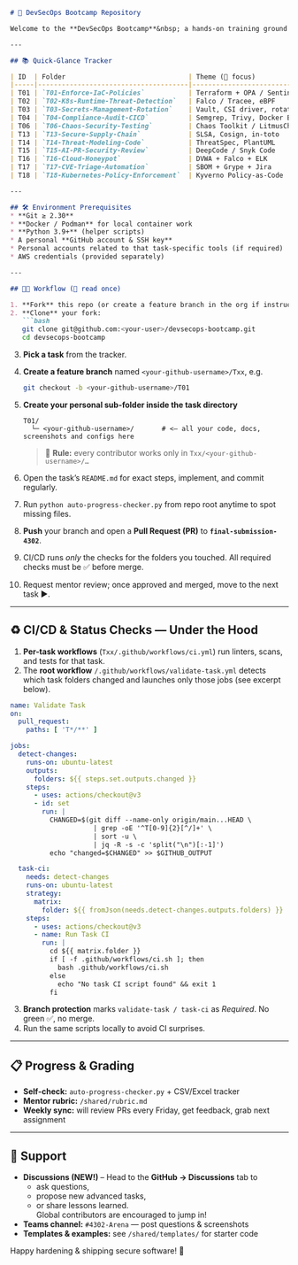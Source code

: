 ````markdown
# 🚀 DevSecOps Bootcamp Repository

Welcome to the **DevSecOps Bootcamp**&nbsp; a hands-on training ground where you will harden code, pipelines, and infrastructure **one task at a time**. Everything you need is here: task folders, trackers, CI/CD guard-rails, and step-by-step guides.

---

## 📚 Quick-Glance Tracker

| ID  | Folder                               | Theme (🔑 focus)                    | Difficulty 
|-----|--------------------------------------|-------------------------------------|-----------
| T01 | `T01-Enforce-IaC-Policies`           | Terraform + OPA / Sentinel          | ⚙️⚙️⚙️⚙️ 
| T02 | `T02-K8s-Runtime-Threat-Detection`   | Falco / Tracee, eBPF                | ⚙️⚙️⚙️⚙️ 
| T03 | `T03-Secrets-Management-Rotation`    | Vault, CSI driver, rotation scripts | ⚙️⚙️⚙️⚙️
| T04 | `T04-Compliance-Audit-CICD`          | Semgrep, Trivy, Docker Bench        | ⚙️⚙️⚙️⚙️ 
| T06 | `T06-Chaos-Security-Testing`         | Chaos Toolkit / LitmusChaos         | ⚙️⚙️⚙️⚙️⚙️
| T13 | `T13-Secure-Supply-Chain`            | SLSA, Cosign, in-toto               | ⚙️⚙️⚙️⚙️
| T14 | `T14-Threat-Modeling-Code`           | ThreatSpec, PlantUML                | ⚙️⚙️⚙️
| T15 | `T15-AI-PR-Security-Review`          | DeepCode / Snyk Code                | ⚙️⚙️⚙️⚙️
| T16 | `T16-Cloud-Honeypot`                 | DVWA + Falco + ELK                  | ⚙️⚙️⚙️⚙️⚙️
| T17 | `T17-CVE-Triage-Automation`          | SBOM + Grype + Jira                 | ⚙️⚙️⚙️⚙️
| T18 | `T18-Kubernetes-Policy-Enforcement`  | Kyverno Policy-as-Code              | ⚙️⚙️⚙️⚙️

---

## 🛠️ Environment Prerequisites
* **Git ≥ 2.30**  
* **Docker / Podman** for local container work  
* **Python 3.9+** (helper scripts)  
* A personal **GitHub account & SSH key**
* Personal accounts related to that task-specific tools (if required)
* AWS credentials (provided separately)

---

## 🧑‍🎓 Workflow (📖 read once)

1. **Fork** this repo (or create a feature branch in the org if instructed).
2. **Clone** your fork:
   ```bash
   git clone git@github.com:<your-user>/devsecops-bootcamp.git
   cd devsecops-bootcamp
````

3. **Pick a task** from the tracker.
4. **Create a feature branch** named `<your-github-username>/Txx`, e.g.

   ```bash
   git checkout -b <your-github-username>/T01
   ```
5. **Create your personal sub-folder inside the task directory**

   ```
   T01/
     └─ <your-github-username>/       # <— all your code, docs, screenshots and configs here
   ```

   > 📌 **Rule:** every contributor works only in
   > `Txx/<your-github-username>/…`
6. Open the task’s `README.md` for exact steps, implement, and commit regularly.
7. Run `python auto-progress-checker.py` from repo root anytime to spot missing files.
8. **Push** your branch and open a **Pull Request (PR)** to **`final-submission-4302`**.
9. CI/CD runs *only* the checks for the folders you touched. All required checks must be ✅ before merge.
10. Request mentor review; once approved and merged, move to the next task ▶️.

---

## ♻️ CI/CD & Status Checks — Under the Hood

1. **Per-task workflows** (`Txx/.github/workflows/ci.yml`) run linters, scans, and tests for that task.
2. The **root workflow** `/.github/workflows/validate-task.yml` detects which task folders changed and launches only those jobs (see excerpt below).

```yaml
name: Validate Task
on:
  pull_request:
    paths: [ 'T*/**' ]

jobs:
  detect-changes:
    runs-on: ubuntu-latest
    outputs:
      folders: ${{ steps.set.outputs.changed }}
    steps:
      - uses: actions/checkout@v3
      - id: set
        run: |
          CHANGED=$(git diff --name-only origin/main...HEAD \
                     | grep -oE '^T[0-9]{2}[^/]+' \
                     | sort -u \
                     | jq -R -s -c 'split("\n")[:-1]')
          echo "changed=$CHANGED" >> $GITHUB_OUTPUT

  task-ci:
    needs: detect-changes
    runs-on: ubuntu-latest
    strategy:
      matrix:
        folder: ${{ fromJson(needs.detect-changes.outputs.folders) }}
    steps:
      - uses: actions/checkout@v3
      - name: Run Task CI
        run: |
          cd ${{ matrix.folder }}
          if [ -f .github/workflows/ci.sh ]; then
            bash .github/workflows/ci.sh
          else
            echo "No task CI script found" && exit 1
          fi
```

3. **Branch protection** marks `validate-task / task-ci` as *Required*. No green ✅, no merge.
4. Run the same scripts locally to avoid CI surprises.

---

## 📋 Progress & Grading

* **Self-check:** `auto-progress-checker.py` + CSV/Excel tracker
* **Mentor rubric:** `/shared/rubric.md`
* **Weekly sync:** will review PRs every Friday, get feedback, grab next assignment

---

## 🤝 Support

* **Discussions (NEW!)** – Head to the **GitHub → Discussions** tab to  
  * ask questions,  
  * propose new advanced tasks,  
  * or share lessons learned.  
  Global contributors are encouraged to jump in!
* **Teams channel:** `#4302-Arena` — post questions & screenshots
* **Templates & examples:** see `/shared/templates/` for starter code

Happy hardening & shipping secure software! 💪